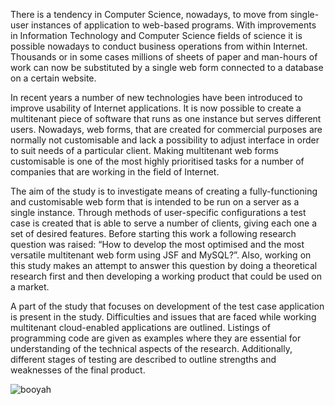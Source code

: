 There is a tendency in Computer Science, nowadays, to move from single-user instances
of application to web-based programs. With improvements in Information Technology and Computer Science fields of science it is possible nowadays to conduct business operations from within Internet. Thousands or in some cases millions of sheets of paper and man-hours of work can now be substituted by a single web form connected to a database on a certain website.

In recent years a number of new technologies have been introduced to improve usability of Internet applications. It is now possible to create a multitenant piece of software that runs as one instance but serves different users. Nowadays, web forms, that are created for commercial purposes are normally not customisable and lack a possibility to adjust interface in order to suit needs of a particular client. Making multitenant web forms customisable is one of the most highly prioritised tasks for a number of companies that are working in the field of Internet.

The aim of the study is to investigate means of creating a fully-functioning and customisable web form that is intended to be run on a server as a single instance. Through methods of user-specific configurations a test case is created that is able to serve a number of clients, giving each one a set of desired features. Before starting this work a following research question was raised: “How to develop the most optimised and the most versatile multitenant web form using JSF and MySQL?”. Also, working on this study makes an attempt to answer this question by doing a theoretical research first and then developing a working product that could be used on a market.

A part of the study that focuses on development of the test case application is present in the study. Difficulties and issues that are faced while working multitenant cloud-enabled applications are outlined. Listings of programming code are given as examples where they are essential for understanding of the technical aspects of the research. Additionally, different stages of testing are described to outline strengths and weaknesses of the final product.

![booyah](https://github.com/Hollgam/Multitenant_webforms/raw/master/viewEditForms.png)